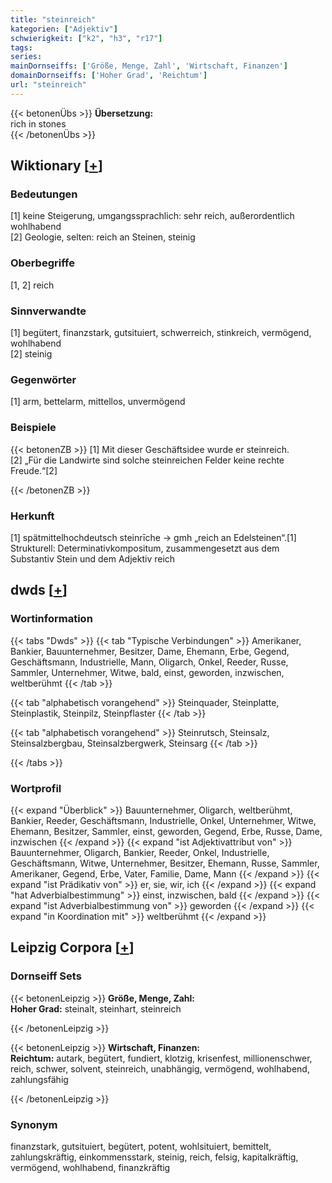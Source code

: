 ```yaml
---
title: "steinreich"
kategorien: ["Adjektiv"]
schwierigkeit: ["k2", "h3", "r17"]
tags:
series:
mainDornseiffs: ['Größe, Menge, Zahl', 'Wirtschaft, Finanzen']
domainDornseiffs: ['Hoher Grad', 'Reichtum']
url: "steinreich"
---
```


{{< betonenÜbs >}}
**Übersetzung:**  
rich in  stones  
{{< /betonenÜbs >}}

## Wiktionary [[+](https://de.wiktionary.org/wiki/steinreich)]

### Bedeutungen
[1] keine Steigerung, umgangssprachlich: sehr reich, außerordentlich wohlhabend  
[2] Geologie, selten: reich an Steinen, steinig  

### Oberbegriffe
[1, 2] reich  

### Sinnverwandte
[1] begütert, finanzstark, gutsituiert, schwerreich, stinkreich, vermögend, wohlhabend  
[2] steinig  

### Gegenwörter
[1] arm, bettelarm, mittellos, unvermögend  

### Beispiele
{{< betonenZB >}}
[1] Mit dieser Geschäftsidee wurde er steinreich.  
[2] „Für die Landwirte sind solche steinreichen Felder keine rechte Freude.“[2]  

{{< /betonenZB >}}
### Herkunft
[1] spätmittelhochdeutsch steinrīche → gmh „reich an Edelsteinen“.[1] Strukturell: Determinativkompositum, zusammengesetzt aus dem Substantiv Stein und dem Adjektiv reich  



## dwds [[+](https://www.dwds.de/wb/steinreich)]

### Wortinformation
{{< tabs "Dwds" >}}
{{< tab "Typische Verbindungen" >}}
Amerikaner, Bankier, Bauunternehmer, Besitzer, Dame, Ehemann, Erbe, Gegend, Geschäftsmann, Industrielle, Mann, Oligarch, Onkel, Reeder, Russe, Sammler, Unternehmer, Witwe, bald, einst, geworden, inzwischen, weltberühmt
{{< /tab >}}

{{< tab "alphabetisch vorangehend" >}}
Steinquader, Steinplatte, Steinplastik, Steinpilz, Steinpflaster
{{< /tab >}}

{{< tab "alphabetisch vorangehend" >}}
Steinrutsch, Steinsalz, Steinsalzbergbau, Steinsalzbergwerk, Steinsarg
{{< /tab >}}

{{< /tabs >}}

### Wortprofil
{{< expand "Überblick" >}} Bauunternehmer, Oligarch, weltberühmt, Bankier, Reeder, Geschäftsmann, Industrielle, Onkel, Unternehmer, Witwe, Ehemann, Besitzer, Sammler, einst, geworden, Gegend, Erbe, Russe, Dame, inzwischen {{< /expand >}}
{{< expand "ist Adjektivattribut von" >}} Bauunternehmer, Oligarch, Bankier, Reeder, Onkel, Industrielle, Geschäftsmann, Witwe, Unternehmer, Besitzer, Ehemann, Russe, Sammler, Amerikaner, Gegend, Erbe, Vater, Familie, Dame, Mann {{< /expand >}}
{{< expand "ist Prädikativ von" >}} er, sie, wir, ich {{< /expand >}}
{{< expand "hat Adverbialbestimmung" >}} einst, inzwischen, bald {{< /expand >}}
{{< expand "ist Adverbialbestimmung von" >}} geworden {{< /expand >}}
{{< expand "in Koordination mit" >}} weltberühmt {{< /expand >}}

## Leipzig Corpora [[+](https://corpora.uni-leipzig.de/en/res?word=steinreich&corpusId=deu_newscrawl-public_2018)]

### Dornseiff Sets
{{< betonenLeipzig >}}
**Größe, Menge, Zahl:**  
**Hoher Grad:** steinalt, steinhart, steinreich  

{{< /betonenLeipzig >}}


{{< betonenLeipzig >}}
**Wirtschaft, Finanzen:**  
**Reichtum:** autark, begütert, fundiert, klotzig, krisenfest, millionenschwer, reich, schwer, solvent, steinreich, unabhängig, vermögend, wohlhabend, zahlungsfähig  

{{< /betonenLeipzig >}}

### Synonym
finanzstark, gutsituiert, begütert, potent, wohlsituiert, bemittelt, zahlungskräftig, einkommensstark, steinig, reich, felsig, kapitalkräftig, vermögend, wohlhabend, finanzkräftig


